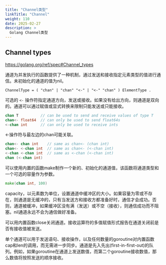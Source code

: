 ```yaml
---
title: "Channel类型"
linkTitle: "Channel"
weight: 110
date: 2025-02-27
description: >
  Golang Channel类型
---
```


## Channel types

https://golang.org/ref/spec#Channel_types

通道为并发执行的函数提供了一种机制，通过发送和接收指定元素类型的值进行通信。未初始化的通道的值为nil。

```
ChannelType = ( "chan" | "chan" "<-" | "<-" "chan" ) ElementType .
```

可选的 `<-` 操作符指定通道方向，发送或接收。如果没有给出方向，则通道是双向的。通道可以通过赋值或显式转换来限制只能发送或只能接收。

```go
chan T          // can be used to send and receive values of type T
chan<- float64  // can only be used to send float64s
<-chan int      // can only be used to receive ints
```

<-操作符与最左边的chan可能关联。

```go
chan<- chan int    // same as chan<- (chan int)
chan<- <-chan int  // same as chan<- (<-chan int)
<-chan <-chan int  // same as <-chan (<-chan int)
chan (<-chan int)
```

可以使用内置的函数make制作一个新的、初始化的通道值，该函数将通道类型和一个可选的容量作为参数。

```go
make(chan int, 100)
```

capacity，以元素数为单位，设置通道中缓冲区的大小。如果容量为零或不存在，则通道是无缓冲的，只有当发送方和接收方都准备好时，通信才会成功。否则，通道被缓冲，如果缓冲区没有满（发送）或不空（接收），则通信成功而不阻塞。nil通道永远不会为通信做好准备。

可以用内置函数close关闭通道。接收运算符的多值赋值形式报告在通道关闭前是否有接收值被发送。

单个通道可以用于发送语句、接收操作，以及任何数量的goroutine对内置函数cap和len的调用，而无需进一步同步。通道是先入先出(first-in-first-out)的队列。例如，如果goroutine在通道上发送数值，而第二个goroutine接收数值，那么数值将按照发送的顺序接收。

